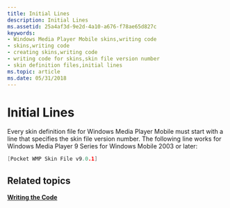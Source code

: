 ```yaml
---
title: Initial Lines
description: Initial Lines
ms.assetid: 25a4af3d-9e2d-4a10-a676-f78ae65d827c
keywords:
- Windows Media Player Mobile skins,writing code
- skins,writing code
- creating skins,writing code
- writing code for skins,skin file version number
- skin definition files,initial lines
ms.topic: article
ms.date: 05/31/2018
---
```


# Initial Lines

Every skin definition file for Windows Media Player Mobile must start with a line that specifies the skin file version number. The following line works for Windows Media Player 9 Series for Windows Mobile 2003 or later:


```C++
[Pocket WMP Skin File v9.0.1]

```



## Related topics

<dl> <dt>

[**Writing the Code**](writing-the-code.md)
</dt> </dl>

 

 




